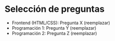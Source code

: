 # Selección de preguntas

- Frontend (HTML/CSS): Pregunta X (reemplazar)
- Programación 1: Pregunta Y (reemplazar)
- Programación 2: Pregunta Z (reemplazar)
